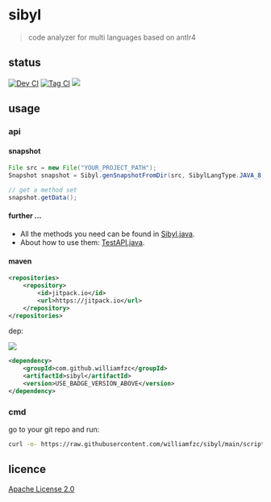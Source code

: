 # sibyl

> code analyzer for multi languages based on antlr4

## status

[![Dev CI](https://github.com/williamfzc/sibyl/actions/workflows/normal.yml/badge.svg)](https://github.com/williamfzc/sibyl/actions/workflows/normal.yml)
[![Tag CI](https://github.com/williamfzc/sibyl/actions/workflows/perf.yml/badge.svg)](https://github.com/williamfzc/sibyl/actions/workflows/perf.yml)
[![](https://jitpack.io/v/williamfzc/sibyl.svg)](https://jitpack.io/#williamfzc/sibyl)

## usage

### api

#### snapshot

```java
File src = new File("YOUR_PROJECT_PATH");
Snapshot snapshot = Sibyl.genSnapshotFromDir(src, SibylLangType.JAVA_8);

// get a method set
snapshot.getData();
```

#### further ...

- All the methods you need can be found in [Sibyl.java](https://github.com/williamfzc/sibyl/blob/main/sibyl-core/src/main/java/com/williamfzc/sibyl/core/api/Sibyl.java).
- About how to use them: [TestAPI.java](https://github.com/williamfzc/sibyl/blob/main/sibyl-core/src/test/java/com/williamfzc/sibyl/core/TestAPI.java).

#### maven

```xml
<repositories>
    <repository>
        <id>jitpack.io</id>
        <url>https://jitpack.io</url>
    </repository>
</repositories>
```

dep:

[![](https://jitpack.io/v/williamfzc/sibyl.svg)](https://jitpack.io/#williamfzc/sibyl)

```xml
<dependency>
    <groupId>com.github.williamfzc</groupId>
    <artifactId>sibyl</artifactId>
    <version>USE_BADGE_VERSION_ABOVE</version>
</dependency>
```

### cmd

go to your git repo and run:

```bash
curl -o- https://raw.githubusercontent.com/williamfzc/sibyl/main/scripts/diff.sh | bash
```

## licence

[Apache License 2.0](LICENSE)
